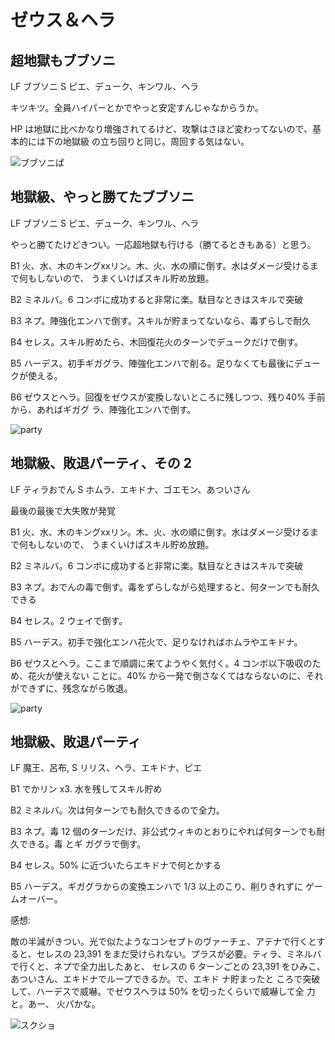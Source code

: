# ゼウス＆ヘラ 

## 超地獄もブブソニ
LF ブブソニ
S ピエ、デューク、キンワル、ヘラ

キツキツ。全員ハイパーとかでやっと安定すんじゃなからうか。

HP は地獄に比べかなり増強されてるけど、攻撃はさほど変わってないので、基本的には下の地獄級
の立ち回りと同じ。周回する気はない。

![ブブソニぱ](http://i.imgur.com/WZm4WLCl.jpg)


## 地獄級、やっと勝てたブブソニ
LF ブブソニ
S ピエ、デューク、キンワル、ヘラ

やっと勝てたけどきつい。一応超地獄も行ける（勝てるときもある）と思う。

B1 火、水、木のキングxxリン。木、火、水の順に倒す。水はダメージ受けるまで何もしないので、
うまくいけばスキル貯め放題。

B2 ミネルバ。6 コンボに成功すると非常に楽。駄目なときはスキルで突破

B3 ネプ。陣強化エンハで倒す。スキルが貯まってないなら、毒ずらしで耐久

B4 セレス。スキル貯めたら、木回復花火のターンでデュークだけで倒す。

B5 ハーデス。初手ギガグラ、陣強化エンハで削る。足りなくても最後にデュークが使える。

B6 ゼウスとヘラ。回復をゼウスが変換しないところに残しつつ、残り40% 手前から、あればギガグ
ラ、陣強化エンハで倒す。

![party](http://i.imgur.com/fXdEXxAl.jpg)



## 地獄級、敗退パーティ、その 2
LF ティラおでん
S ホムラ、エキドナ、ゴエモン、あついさん

最後の最後で大失敗が発覚

B1 火、水、木のキングxxリン。木、火、水の順に倒す。水はダメージ受けるまで何もしないので、
うまくいけばスキル貯め放題。

B2 ミネルバ。6 コンボに成功すると非常に楽。駄目なときはスキルで突破

B3 ネプ。おでんの毒で倒す。毒をずらしながら処理すると、何ターンでも耐久できる

B4 セレス。2 ウェイで倒す。

B5 ハーデス。初手で強化エンハ花火で、足りなければホムラやエキドナ。

B6 ゼウスとヘラ。ここまで順調に来てようやく気付く。4 コンボ以下吸収のため、花火が使えない
ことに。40% から一発で倒さなくてはならないのに、それができずに、残念ながら敗退。

![party](http://i.imgur.com/hbjJxLDl.jpg)

## 地獄級、敗退パーティ

LF 魔王、呂布, S リリス、ヘラ、エキドナ、ピエ

B1 でかリン x3. 水を残してスキル貯め

B2 ミネルバ。次は何ターンでも耐久できるので全力。

B3 ネプ。毒 12 個のターンだけ、非公式ウィキのとおりにやれば何ターンでも耐久できる。毒 とギ
ガグラで倒す。

B4 セレス。50% に近づいたらエキドナで何とかする

B5 ハーデス。ギガグラからの変換エンハで 1/3 以上のこり、削りきれずに ゲームオーバー。

感想:

敵の半減がきつい。光で似たようなコンセプトのヴァーチェ、アテナで行くとすると、セレスの
23,391 をまだ受けられない。プラスが必要。ティラ、ミネルバで行くと、ネプで全力出したあと、
セレスの 6 ターンごとの 23,391 をひみこ、あついさん、エキドナでループできるか。で、エキド
ナ貯まったと ころで突破して、ハーデスで威嚇。でゼウスヘラは 50% を切ったくらいで威嚇して全
力と。あー、 火パかな。


![スクショ](http://i.imgur.com/GKp44l9l.jpg)

<!-- vim: set tw=90 filetype=markdown : -->


